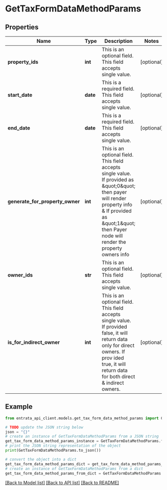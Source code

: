 # GetTaxFormDataMethodParams


## Properties

Name | Type | Description | Notes
------------ | ------------- | ------------- | -------------
**property_ids** | **int** | This is an optional field. This field accepts single value. | [optional] 
**start_date** | **date** | This is a required field. This field accepts single value. | [optional] 
**end_date** | **date** | This is a required field. This field accepts single value. | [optional] 
**generate_for_property_owner** | **int** | This is an optional field. This field accepts single value. If provided as \&quot;0\&quot; then payer will render property info &amp; If provided as \&quot;1\&quot; then Payer node will render the property owners info | [optional] 
**owner_ids** | **str** | This is an optional field. This field accepts single value. | [optional] 
**is_for_indirect_owner** | **int** | This is an optional field. This field accepts single value. If provided false, it will return data only for direct owners. If prov ided true, it will return data for both direct &amp; indirect owners. | [optional] 

## Example

```python
from entrata_api_client.models.get_tax_form_data_method_params import GetTaxFormDataMethodParams

# TODO update the JSON string below
json = "{}"
# create an instance of GetTaxFormDataMethodParams from a JSON string
get_tax_form_data_method_params_instance = GetTaxFormDataMethodParams.from_json(json)
# print the JSON string representation of the object
print(GetTaxFormDataMethodParams.to_json())

# convert the object into a dict
get_tax_form_data_method_params_dict = get_tax_form_data_method_params_instance.to_dict()
# create an instance of GetTaxFormDataMethodParams from a dict
get_tax_form_data_method_params_from_dict = GetTaxFormDataMethodParams.from_dict(get_tax_form_data_method_params_dict)
```
[[Back to Model list]](../README.md#documentation-for-models) [[Back to API list]](../README.md#documentation-for-api-endpoints) [[Back to README]](../README.md)


